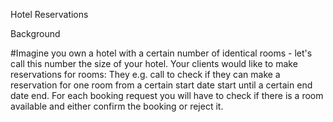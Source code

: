 Hotel Reservations

Background

#Imagine you own a hotel with a certain number of identical rooms - let's call this number the size of your hotel.
Your clients would like to make reservations for rooms: They e.g. call to check if they can make a reservation for
one room from a certain start date start until a certain end date end. For each booking request you will have
to check if there is a room available and either confirm the booking or reject it.
